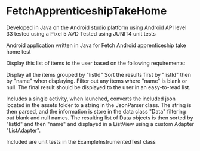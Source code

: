 # FetchApprenticeshipTakeHome
Developed in Java on the Android studio platform using Android API level 33 tested using a Pixel 5 AVD
Tested using JUNIT4 unit tests

Android application written in Java for Fetch Android apprenticeship take home test

Display this list of items to the user based on the following requirements:

Display all the items grouped by "listId"
Sort the results first by "listId" then by "name" when displaying.
Filter out any items where "name" is blank or null.
The final result should be displayed to the user in an easy-to-read list.

Includes a single activity, when launched, converts the included json located in the assets folder to a string in the JsonParser class.
The string is then parsed, and the information is store in the data class "Data" filtering out blank and null names.
The resulting list of Data objects is then sorted by "listId" and then "name" and displayed in a ListView using a custom Adapter "ListAdapter".

Included are unit tests in the ExampleInstrumentedTest class


